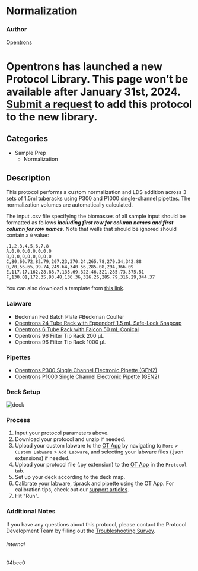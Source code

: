 # Normalization


### Author
[Opentrons](https://opentrons.com/)



# Opentrons has launched a new Protocol Library. This page won’t be available after January 31st, 2024. [Submit a request](https://docs.google.com/forms/d/e/1FAIpQLSdYYp9QCKow4nn0KlCVsMS3HX0eJ0N9O7-erajKvcpT0lWbSg/viewform) to add this protocol to the new library.

## Categories
* Sample Prep
	* Normalization


## Description
This protocol performs a custom normalization and LDS addition across 3 sets of 1.5ml tuberacks using P300 and P1000 single-channel pipettes. The normalization volumes are automatically calculated.

The input .csv file specifying the biomasses of all sample input should be formatted as follows ***including first row for column names and first column for row names***. Note that wells that should be ignored should contain a `0` value:

```
,1,2,3,4,5,6,7,8
A,0,0,0,0,0,0,0,0
B,0,0,0,0,0,0,0,0
C,80,60.72,82.79,207.23,370.24,265.78,270.34,342.88
D,70,56.65,99.74,249.64,340.56,285.08,294,366.09
E,117.17,162.28,88.7,135.69,322.46,321,285.73,375.51
F,130.01,172.35,93.48,136.36,326.26,285.79,316.29,344.37
```

You can also download a template from [this link](https://opentrons-protocol-library-website.s3.amazonaws.com/custom-README-images/04bec0/ex.csv).


### Labware
* Beckman Fed Batch Plate #Beckman Coulter
* [Opentrons 24 Tube Rack with Eppendorf 1.5 mL Safe-Lock Snapcap](https://shop.opentrons.com/collections/opentrons-tips/products/tube-rack-set-1)
* [Opentrons 6 Tube Rack with Falcon 50 mL Conical](https://shop.opentrons.com/collections/opentrons-tips/products/tube-rack-set-1)
* Opentrons 96 Filter Tip Rack 200 µL
* Opentrons 96 Filter Tip Rack 1000 µL


### Pipettes
* [Opentrons P300 Single Channel Electronic Pipette (GEN2)](https://shop.opentrons.com/single-channel-electronic-pipette-p20/)
* [Opentrons P1000 Single Channel Electronic Pipette (GEN2)](https://shop.opentrons.com/single-channel-electronic-pipette-p20/)


### Deck Setup
![deck](https://opentrons-protocol-library-website.s3.amazonaws.com/custom-README-images/04bec0/deck.png)


### Process
1. Input your protocol parameters above.
2. Download your protocol and unzip if needed.
3. Upload your custom labware to the [OT App](https://opentrons.com/ot-app) by navigating to `More` > `Custom Labware` > `Add Labware`, and selecting your labware files (.json extensions) if needed.
4. Upload your protocol file (.py extension) to the [OT App](https://opentrons.com/ot-app) in the `Protocol` tab.
5. Set up your deck according to the deck map.
6. Calibrate your labware, tiprack and pipette using the OT App. For calibration tips, check out our [support articles](https://support.opentrons.com/en/collections/1559720-guide-for-getting-started-with-the-ot-2).
7. Hit "Run".


### Additional Notes
If you have any questions about this protocol, please contact the Protocol Development Team by filling out the [Troubleshooting Survey](https://protocol-troubleshooting.paperform.co/).


###### Internal
04bec0
